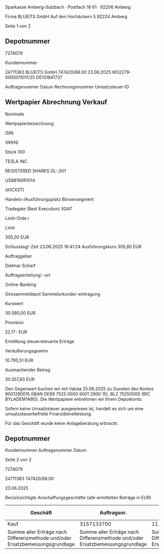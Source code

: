 <!-- image -->

Sparkasse Amberg-Sulzbach · Postfach 16 61 · 92206 Amberg

Firma BLUEITS GmbH Auf den Hochäckern 5 92224 Amberg

Seite 1 von 2

## Depotnummer

7274079

Kundennummer

24711383 BLUEITS GmbH 747420/68.00 23.06.2025 W02279-0000011011/25 DE131841737

Auftragsnummer Datum Rechnungsnummer Umsatzsteuer-ID

## Wertpapier Abrechnung Verkauf

Nominale

Wertpapierbezeichnung

ISIN

(WKN)

Stück 100

TESLA INC.

REGISTERED SHARES DL-,001

US88160R1014

(A1CX3T)

Handels-/Ausführungsplatz Börsensegment

Tradegate (Best Execution) XGAT

Limit-Orde r

Limit

305,00 EUR

Schlusstag/-Zeit 23.06.2025 16:41:24 Ausführungskurs 305,80 EUR

Auftraggeber

Dietmar Scharf

Auftragserteilung/ -ort

Online-Banking

Girosammeldepot Sammelurkunde/-eintragung

Kurswert

30.580,00 EUR

Provision

22,17- EUR

Ermittlung steuerrelevante Erträge

Veräußerungsgewinn

10.795,51 EUR

Ausmachender Betrag

30.557,83 EUR

Den Gegenwert buchen wir mit Valuta 25.06.2025 zu Gunsten des Kontos 9001290015 (IBAN DE69 7525 0000 9001 2900 15), BLZ 75250000 (BIC BYLADEM1ABG). Die Wertpapiere entnehmen wir Ihrem Depotkonto.

Sofern keine Umsatzsteuer ausgewiesen ist, handelt es sich um eine umsatzsteuerbefreite Finanzdienstleistung.

Für das Geschäft wurde keine Anlageberatung erbracht.

<!-- image -->

## Depotnummer

Kundennummer Auftragsnummer Datum

Seite 2 von 2

7274079

24711383 747420/68.00

23.06.2025

Berücksichtigte Anschaffungsgeschäfte (alle ermittelten Beträge in EUR)

| Geschäft                                                                     | Auftragsnr.                                                                  | Ausführ.-tag                                                                 | Whr./St.                                                                     | Nennwert/Stück                                                               | AS-Kosten                                                                    | Erlös                                                                        | ant. Ergebnis   |     |
|------------------------------------------------------------------------------|------------------------------------------------------------------------------|------------------------------------------------------------------------------|------------------------------------------------------------------------------|------------------------------------------------------------------------------|------------------------------------------------------------------------------|------------------------------------------------------------------------------|-----------------|-----|
| Kauf                                                                         | 3157133700                                                                   | 11.09.2024                                                                   | Stück                                                                        | 100,0000                                                                     | 19.762,32-                                                                   | 30.557,83                                                                    | 10.795,51       | (D) |
| Summe aller Erträge nach Differenzmethode und/oder Ersatzbemessungsgrundlage | Summe aller Erträge nach Differenzmethode und/oder Ersatzbemessungsgrundlage | Summe aller Erträge nach Differenzmethode und/oder Ersatzbemessungsgrundlage | Summe aller Erträge nach Differenzmethode und/oder Ersatzbemessungsgrundlage | Summe aller Erträge nach Differenzmethode und/oder Ersatzbemessungsgrundlage | Summe aller Erträge nach Differenzmethode und/oder Ersatzbemessungsgrundlage | Summe aller Erträge nach Differenzmethode und/oder Ersatzbemessungsgrundlage | 10.795,51       |     |